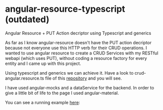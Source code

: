 # angular-resource-typescript (outdated)
Angular Resource + PUT Action decriptor using Typescript and generics

As far as I know angular-resource doesn't have the PUT action decriptor because not everyone use this HTTP verb for their CRUD operations.
I wanted to use angular resource to create a CRUD Services with my RESTful webapi (which uses PUT),  without coding a resource factory for every entity and I came up with this project.

Using typescript and generics we can achieve it. Have a look to crud-angular.resource.ts file of this <a href="https://github.com/manuelreina/npm-crud-angular-resource">repository<a/> and you will see.

I have used angular-mocks and a dataService for the backend.
In order to give a little bit of life to the page I used angular-material.

You can see a running example <a href="http://manuelreina.github.io/angular-resource-typescript/">here</a>:
